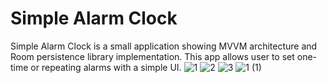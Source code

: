# Simple Alarm Clock
Simple Alarm Clock is a small application showing MVVM architecture and Room persistence library implementation.
This app allows user to set one-time or repeating alarms with a simple UI.
![1](https://github.com/Amberabhishek/Alarm_Clock/assets/111052560/348ce8c7-0db9-4780-88b2-2133dfc357bc)
![2](https://github.com/Amberabhishek/Alarm_Clock/assets/111052560/99707956-01e6-407e-b8c2-377c785fdd12)
![3](https://github.com/Amberabhishek/Alarm_Clock/assets/111052560/634e855a-3d86-4134-aa77-ea27aa56ce33)
![1 (1)](https://github.com/Amberabhishek/Code_Soft_Alarm_Clock/assets/111052560/4ee60fba-6586-4131-a3c6-0a448d026094)
